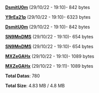 [**DsmitU0m**](/data/DsmitU0m.txt) (29/10/22 - 19:10)- 842 bytes

[**Y9rEa21p**](/data/Y9rEa21p.txt) (29/10/22 - 19:10)- 6323 bytes

[**DsmitU0m**](/data/DsmitU0m.txt) (29/10/22 - 19:10)- 842 bytes

[**SN9MnDMS**](/data/SN9MnDMS.txt) (29/10/22 - 19:10)- 654 bytes

[**SN9MnDMS**](/data/SN9MnDMS.txt) (29/10/22 - 19:10)- 654 bytes

[**MXZeGAHx**](/data/MXZeGAHx.txt) (29/10/22 - 19:10)- 1089 bytes

[**MXZeGAHx**](/data/MXZeGAHx.txt) (29/10/22 - 19:11)- 1089 bytes

**Total Datas**: 780

**Total Size**: 4.83 MB / 4.8 MB